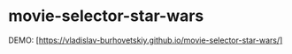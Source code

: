 # movie-selector-star-wars
DEMO: [https://vladislav-burhovetskiy.github.io/movie-selector-star-wars/]

